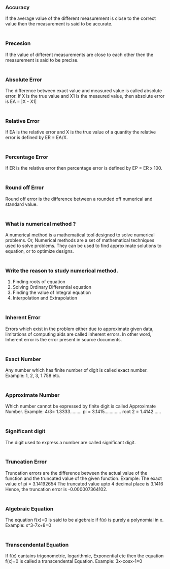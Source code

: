 ### **<br/>Accuracy**
If the average value of the different measurement is close to the correct value then the measurement is said to be accurate.

### **<br/>Precesion**
If the value of different measurements are close to each other then the measurement is said to be precise.

### **<br/>Absolute Error**
The difference between exact value and measured value is called absolute error.
If X is the true value and X1 is the measured value, then absolute error is EA = |X - X1|

### **<br/>Relative Error**
If EA is the relative error and X is the true value of a quantity the relative error is defined by ER = EA/X.

### **<br/>Percentage Error**
If ER is the relative error then percentage error is defined by EP = ER x 100.

### **<br/>Round off Error**
Round off error is the difference between a rounded off numerical and standard value.

### **<br/>What is numerical method ?**
A numerical method is a mathematical tool designed to solve numerical problems.
Or, Numerical methods are a set of mathematical techniques used to solve problems. They can be used to find approximate solutions to equation, or to optimize designs.

### **<br/>Write the reason to study numerical method.**
1. Finding roots of equation
2. Solving Ordinary Differential equation
3. Finding the value of Integral equation
4. Interpolation and Extrapolation

### **<br/>Inherent Error**
Errors which exist in the problem either due to approximate given data, limitations of computing aids are called inherent errors.
In other word, Inherent error is the error present in source documents.

### **<br/>Exact Number**
Any number which has finite number of digit is called exact number.
Example: 1, 2, 3, 1.758 etc.

### **<br/>Approximate Number**
Which number cannot be expressed by finite digit is called Approximate Number.
Example: 4/3= 1.3333.........
pi = 3.1415.............
root 2 = 1.4142......

### **<br/>Significant digit**
The digit used to express a number are called significant digit.

### **<br/>Truncation Error**
Truncation errors are the difference between the actual value of the function and the truncated value of the given function.
Example: The exact value of pi = 3.14192654
The truncated value upto 4 decimal place is 3.1416
Hence, the truncation error is -0.000007364102.

### **<br/>Algebraic Equation**
The equation f(x)=0 is said to be algebraic if f(x) is purely a polynomial in x.
Example: x^3-7x+8=0

### **<br/>Transcendental Equation**
If f(x) cantains trigonometric, logarithmic, Exponential etc then the equation f(x)=0 is called a transcendental Equation.
Example: 3x-cosx-1=0
